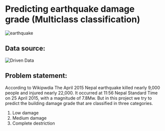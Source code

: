 # Predicting earthquake damage grade (Multiclass classification)
![earthquake](https://s3.amazonaws.com/drivendata-public-assets/nepal-quake-bm-2.JPG)

## Data source:
![Driven Data](https://www.drivendata.org/competitions/57/nepal-earthquake/)

## Problem statement:
According to Wikipwdia The April 2015 Nepal earthquake killed nearly 9,000 people and injured nearly 22,000. It occurred at 11:56 Nepal Standard Time on 25 April 2015, with a magnitude of 7.8Mw. But in this project we try to predict the building damage grade that are classified in three categories.
<ol>
  <li>Low damage</li>
  <li>Medium damage</li>
  <li>Complete destriction</li>
</ol>
